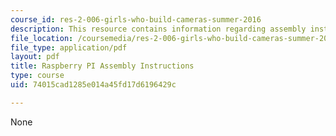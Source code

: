 ```yaml
---
course_id: res-2-006-girls-who-build-cameras-summer-2016
description: This resource contains information regarding assembly instructions.
file_location: /coursemedia/res-2-006-girls-who-build-cameras-summer-2016/74015cad1285e014a45fd17d6196429c_MITRES_2_006SUM16_RaspPi.pdf
file_type: application/pdf
layout: pdf
title: Raspberry PI Assembly Instructions
type: course
uid: 74015cad1285e014a45fd17d6196429c

---
```

None